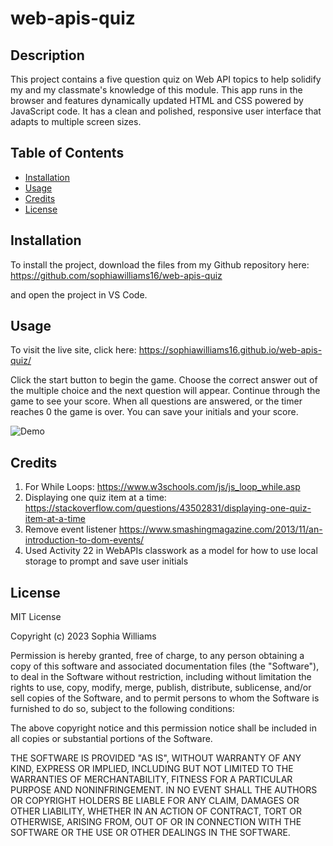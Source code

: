 # web-apis-quiz

## Description 
This project contains a five question quiz on Web API topics to help solidify my and my classmate's knowledge of this module. This app runs in the browser and features dynamically updated HTML and CSS powered by JavaScript code. It has a clean and polished, responsive user interface that adapts to multiple screen sizes. 

## Table of Contents 
- [Installation](#installation)
- [Usage](#usage)
- [Credits](#credits)
- [License](#license)

## Installation 
To install the project, download the files from my Github repository here: https://github.com/sophiawilliams16/web-apis-quiz 

and open the project in VS Code.

## Usage 
To visit the live site, click here: https://sophiawilliams16.github.io/web-apis-quiz/ 

Click the start button to begin the game. Choose the correct answer out of the multiple choice and the next question will appear. Continue through the game to see your score. When all questions are answered, or the timer reaches 0 the game is over. You can save your initials and your score. 

![Demo](assets/images/demo.png)


## Credits 
1. For While Loops: https://www.w3schools.com/js/js_loop_while.asp
2. Displaying one quiz item at a time: https://stackoverflow.com/questions/43502831/displaying-one-quiz-item-at-a-time
3. Remove event listener https://www.smashingmagazine.com/2013/11/an-introduction-to-dom-events/ 
4. Used Activity 22 in WebAPIs classwork as a model for how to use local storage to prompt and save user initials 




## License 
MIT License

Copyright (c) 2023 Sophia Williams

Permission is hereby granted, free of charge, to any person obtaining a copy
of this software and associated documentation files (the "Software"), to deal
in the Software without restriction, including without limitation the rights
to use, copy, modify, merge, publish, distribute, sublicense, and/or sell
copies of the Software, and to permit persons to whom the Software is
furnished to do so, subject to the following conditions:

The above copyright notice and this permission notice shall be included in all
copies or substantial portions of the Software.

THE SOFTWARE IS PROVIDED "AS IS", WITHOUT WARRANTY OF ANY KIND, EXPRESS OR
IMPLIED, INCLUDING BUT NOT LIMITED TO THE WARRANTIES OF MERCHANTABILITY,
FITNESS FOR A PARTICULAR PURPOSE AND NONINFRINGEMENT. IN NO EVENT SHALL THE
AUTHORS OR COPYRIGHT HOLDERS BE LIABLE FOR ANY CLAIM, DAMAGES OR OTHER
LIABILITY, WHETHER IN AN ACTION OF CONTRACT, TORT OR OTHERWISE, ARISING FROM,
OUT OF OR IN CONNECTION WITH THE SOFTWARE OR THE USE OR OTHER DEALINGS IN THE
SOFTWARE.
